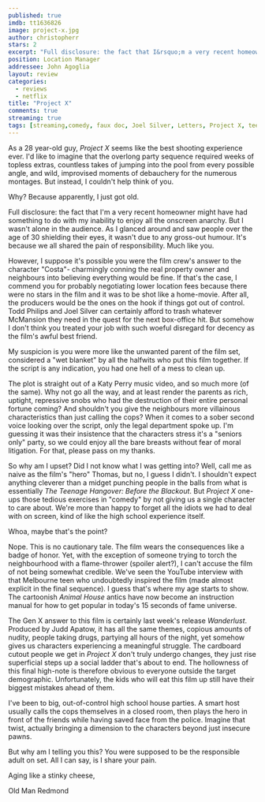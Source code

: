 ```yaml
---
published: true
imdb: tt1636826
image: project-x.jpg
author: christopherr
stars: 2
excerpt: "Full disclosure: the fact that I&rsquo;m a very recent homeowner might have had something to do with my inability to enjoy all the onscreen anarchy. But I wasn&rsquo;t alone in the audience. As I glanced around and saw people over the age of 30 shielding their eyes, it wasn&rsquo;t due to any gross-out humour. It&rsquo;s because we all shared the pain of responsibility. Much like you."
position: Location Manager
addressee: John Agoglia
layout: review
categories:
  - reviews
  - netflix
title: "Project X"
comments: true
streaming: true
tags: [streaming,comedy, faux doc, Joel Silver, Letters, Project X, teens, Todd Philips]
---
```

As a 28 year-old guy, _Project X_ seems like the best shooting experience ever. I'd like to imagine that the overlong party sequence required weeks of topless extras, countless takes of jumping into the pool from every possible angle, and wild, improvised moments of debauchery for the numerous montages. But instead, I couldn't help think of you.

Why? Because apparently, I just got old.

Full disclosure: the fact that I'm a very recent homeowner might have had something to do with my inability to enjoy all the onscreen anarchy. But I wasn't alone in the audience. As I glanced around and saw people over the age of 30 shielding their eyes, it wasn't due to any gross-out humour. It's because we all shared the pain of responsibility. Much like you.

However, I suppose it's possible you were the film crew's answer to the character "Costa"- charmingly conning the real property owner and neighbours into believing everything would be fine. If that's the case, I commend you for probably negotiating lower location fees because there were no stars in the film and it was to be shot like a home-movie. After all, the producers would be the ones on the hook if things got out of control. Todd Philips and Joel Silver can certainly afford to trash whatever McMansion they need in the quest for the next box-office hit. But somehow I don't think you treated your job with such woeful disregard for decency as the film's awful best friend.

My suspicion is you were more like the unwanted parent of the film set, considered a "wet blanket" by all the halfwits who put this film together. If the script is any indication, you had one hell of a mess to clean up.

The plot is straight out of a Katy Perry music video, and so much more (of the same). Why not go all the way, and at least render the parents as rich, uptight, repressive snobs who had the destruction of their entire personal fortune coming? And shouldn't you give the neighbours more villainous characteristics than just calling the cops? When it comes to a sober second voice looking over the script, only the legal department spoke up. I'm guessing it was their insistence that the characters stress it's a "seniors only" party, so we could enjoy all the bare breasts without fear of moral litigation. For that, please pass on my thanks.

So why am I upset? Did I not know what I was getting into? Well, call me as naive as the film's "hero" Thomas, but no, I guess I didn't. I shouldn't expect anything cleverer than a midget punching people in the balls from what is essentially _The Teenage Hangover: Before the Blackout_. But _Project X_ one-ups those tedious exercises in "comedy" by not giving us a single character to care about. We're more than happy to forget all the idiots we had to deal with on screen, kind of like the high school experience itself.

Whoa, maybe that's the point?

Nope. This is no cautionary tale. The film wears the consequences like a badge of honor. Yet, with the exception of someone trying to torch the neighbourhood with a flame-thrower (spoiler alert?), I can't accuse the film of not being somewhat credible. We've seen the YouTube interview with that Melbourne teen who undoubtedly inspired the film (made almost explicit in the final sequence). I guess that's where my age starts to show. The cartoonish _Animal House_ antics have now become an instruction manual for how to get popular in today's 15 seconds of fame universe.

The Gen X answer to this film is certainly last week's release _Wanderlust_. Produced by Judd Apatow, it has all the same themes, copious amounts of nudity, people taking drugs, partying all hours of the night, yet somehow gives us characters experiencing a meaningful struggle. The cardboard cutout people we get in _Project X_ don't truly undergo changes, they just rise superficial steps up a social ladder that's about to end. The hollowness of this final high-note is therefore obvious to everyone outside the target demographic. Unfortunately, the kids who will eat this film up still have their biggest mistakes ahead of them.

I've been to big, out-of-control high school house parties. A smart host usually calls the cops themselves in a closed room, then plays the hero in front of the friends while having saved face from the police. Imagine that twist, actually bringing a dimension to the characters beyond just insecure pawns.

But why am I telling you this? You were supposed to be the responsible adult on set. All I can say, is I share your pain.

Aging like a stinky cheese,

Old Man Redmond